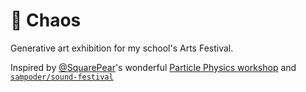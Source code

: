 # 🌟 Chaos

Generative art exhibition for my school's Arts Festival.

Inspired by [@SquarePear](https://github.com/SquarePear)'s wonderful [Particle Physics workshop](https://workshops.hackclub.com/particle_physics/) and [`sampoder/sound-festival`](https://github.com/sampoder/sound-festival)
